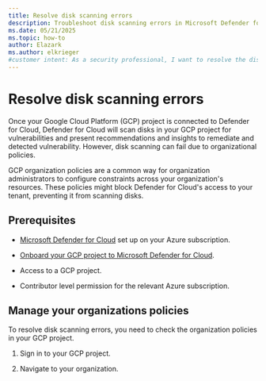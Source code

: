 ```yaml
---
title: Resolve disk scanning errors
description: Troubleshoot disk scanning errors in Microsoft Defender for Cloud to ensure your resources are connected and protected.
ms.date: 05/21/2025
ms.topic: how-to
author: Elazark
ms.author: elkrieger
#customer intent: As a security professional, I want to resolve the disk scanning errors in Microsoft Defender for Cloud's GCP connector to ensure my resources are connected and protected.
---
```


# Resolve disk scanning errors

Once your Google Cloud Platform (GCP) project is connected to Defender for Cloud, Defender for Cloud will scan disks in your GCP project for vulnerabilities and present recommendations and insights to remediate and detected vulnerability. However, disk scanning can fail due to organizational policies. 

GCP organization policies are a common way for organization administrators to configure constraints across your organization's resources. These policies might block Defender for Cloud's access to your tenant, preventing it from scanning disks.

## Prerequisites

- [Microsoft Defender for Cloud](get-started.md#enable-defender-for-cloud-on-your-azure-subscription) set up on your Azure subscription.

- [Onboard your GCP project to Microsoft Defender for Cloud](quickstart-onboard-gcp.md).

- Access to a GCP project.

- Contributor level permission for the relevant Azure subscription.

## Manage your organizations policies

To resolve disk scanning errors, you need to check the organization policies in your GCP project.

1. Sign in to your GCP project.

1. Navigate to your organization.





